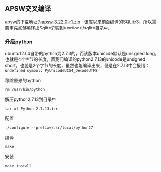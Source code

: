 ## APSW交叉编译

apsw的下载地址为[apsw-3.22.0-r1.zip](https://github.com/rogerbinns/apsw/releases/download/3.22.0-r1/apsw-3.22.0-r1.zip)，该库以来前面编译的SQLite3，所以需要事先能够编译出Sqlite安装到/usr/local/sqlite目录中。

### 升级python

ubuntu12.04自带的python为2.7.3的，而该版本unicode默认是unsigned long，也就是4个字节的长度，而我们编译的python2.7.13的unicode是unsigned short，也就是2个字节的长度，虽然也能编译出来，但是在2.7.13中会报错：`undefined symbol: PyUnicodeUCS4_DecodeUTF8`

移除原来的python

```
rm /usr/bin/python
```

解压python2.7.13到目录中

```
tar xf Python-2.7.13.tar
```

配置

```
./configure --prefix=/usr/local/python27
```

编译

```
make
```

安装

```
make install
```



